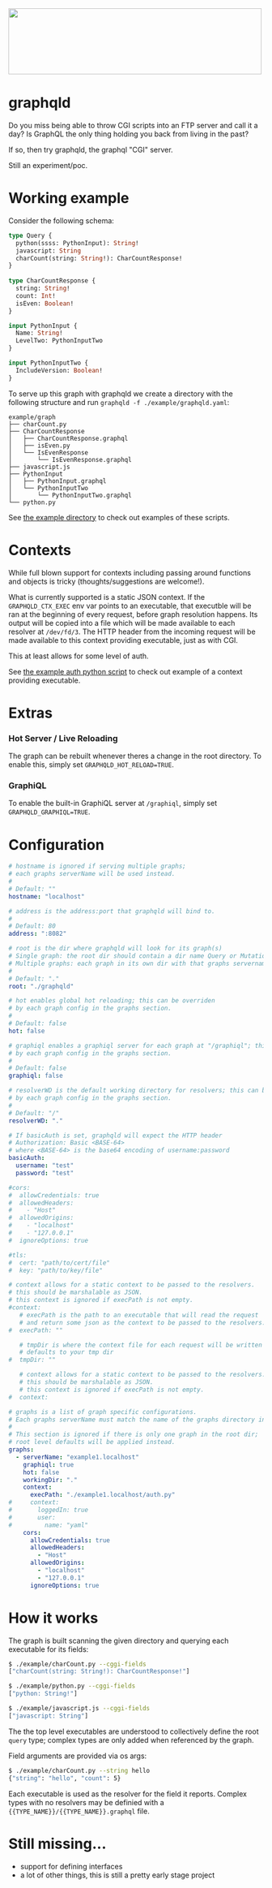 <img src="https://raw.githubusercontent.com/raphaelreyna/graphqld/master/logo/graphqld.png" width="500" height="130">


# graphqld
Do you miss being able to throw CGI scripts into an FTP server and call it a day?
Is GraphQL the only thing holding you back from living in the past?

If so, then try graphqld, the graphql "CGI" server.

Still an experiment/poc.

# Working example
Consider the following schema:
```graphql
type Query {
  python(ssss: PythonInput): String!
  javascript: String
  charCount(string: String!): CharCountResponse!
}
 
type CharCountResponse {
  string: String!
  count: Int!
  isEven: Boolean!
}

input PythonInput {
  Name: String!
  LevelTwo: PythonInputTwo
}

input PythonInputTwo {
  IncludeVersion: Boolean!
}
 ```
To serve up this graph with graphqld we create a directory with the following structure and run `graphqld -f ./example/graphqld.yaml`:
```
example/graph
├── charCount.py
├── CharCountResponse
│   ├── CharCountResponse.graphql
│   ├── isEven.py
│   └── IsEvenResponse
│       └── IsEvenResponse.graphql
├── javascript.js
├── PythonInput
│   ├── PythonInput.graphql
│   └── PythonInputTwo
│       └── PythonInputTwo.graphql
└── python.py
```

See [the example directory](https://github.com/raphaelreyna/graphqld/tree/master/example/graph) to check out examples of these scripts.


# Contexts
While full blown support for contexts including passing around functions and objects is tricky (thoughts/suggestions are welcome!).


What is currently supported is a static JSON context.
If the `GRAPHQLD_CTX_EXEC` env var points to an executable, that executble will be ran at the beginning of every request, before graph resolution happens. Its output will be copied into a file which will be made available to each resolver at `/dev/fd/3`. The HTTP header from the incoming request will be made available to this context providing executable, just as with CGI.


This at least allows for some level of auth.


See [the example auth python script](https://github.com/raphaelreyna/graphqld/tree/master/example/auth.py) to check out example of a context providing executable.

# Extras
### Hot Server / Live Reloading
The graph can be rebuilt whenever theres a change in the root directory.
To enable this, simply set `GRAPHQLD_HOT_RELOAD=TRUE`.

### GraphiQL
To enable the built-in GraphiQL server at `/graphiql`, simply set `GRAPHQLD_GRAPHIQL=TRUE`.

# Configuration
```yaml
# hostname is ignored if serving multiple graphs;
# each graphs serverName will be used instead.
#
# Default: ""
hostname: "localhost"

# address is the address:port that graphqld will bind to.
#
# Default: 80
address: ":8082"

# root is the dir where graphqld will look for its graph(s)
# Single graph: the root dir should contain a dir name Query or Mutation or both
# Multiple graphs: each graph in its own dir with that graphs servername / hostname as the dir name.
#
# Default: "."
root: "./graphqld"

# hot enables global hot reloading; this can be overriden 
# by each graph config in the graphs section.
#
# Default: false
hot: false

# graphiql enables a graphiql server for each graph at "/graphiql"; this can be overriden
# by each graph config in the graphs section.
#
# Default: false
graphiql: false

# resolverWD is the default working directory for resolvers; this can be overriden
# by each graph config in the graphs section.
#
# Default: "/"
resolverWD: "."

# If basicAuth is set, graphqld will expect the HTTP header
# Authorization: Basic <BASE-64>
# where <BASE-64> is the base64 encoding of username:password
basicAuth:
  username: "test"
  password: "test"

#cors:
#  allowCredentials: true
#  allowedHeaders:
#    - "Host"
#  allowedOrigins:
#    - "localhost"
#    - "127.0.0.1"
#  ignoreOptions: true

#tls:
#  cert: "path/to/cert/file"
#  key: "path/to/key/file"

# context allows for a static context to be passed to the resolvers.
# this should be marshalable as JSON.
# this context is ignored if execPath is not empty.
#context:
   # execPath is the path to an executable that will read the request
   # and return some json as the context to be passed to the resolvers.
#  execPath: ""

   # tmpDir is where the context file for each request will be written to
   # defaults to your tmp dir
#  tmpDir: ""

   # context allows for a static context to be passed to the resolvers.
   # this should be marshalable as JSON.
   # this context is ignored if execPath is not empty.
#  context:

# graphs is a list of graph specific configurations.
# Each graphs serverName must match the name of the graphs directory in the root dir.
#
# This section is ignored if there is only one graph in the root dir; 
# root level defaults will be applied instead.
graphs:
  - serverName: "example1.localhost"
    graphiql: true
    hot: false
    workingDir: "."
    context:
      execPath: "./example1.localhost/auth.py"
#     context:
#       loggedIn: true
#       user:
#         name: "yaml"
    cors:
      allowCredentials: true
      allowedHeaders:
        - "Host"
      allowedOrigins:
        - "localhost"
        - "127.0.0.1"
      ignoreOptions: true

```

# How it works
The graph is built scanning the given directory and querying each executable for its fields:
```bash
$ ./example/charCount.py --cggi-fields 
["charCount(string: String!): CharCountResponse!"]

$ ./example/python.py --cggi-fields
["python: String!"]

$ ./example/javascript.js --cggi-fields
["javascript: String"]
```
The the top level executables are understood to collectively define the root `query` type; complex types are only added when referenced by the graph.

Field arguments are provided via os args:
```bash
$ ./example/charCount.py --string hello
{"string": "hello", "count": 5}
```

Each executable is used as the resolver for the field it reports.
Complex types with no resolvers may be definied with a `{{TYPE_NAME}}/{{TYPE_NAME}}.graphql` file.

# Still missing...
- support for defining interfaces
- a lot of other things, this is still a pretty early stage project
